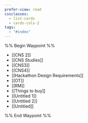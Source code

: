 ```yaml
---
prefer-view: read
cssclasses:
  - list-cards
  - cards-cols-2
tags:
  - "#index"
---
```

%% Begin Waypoint %%
- [[CNS 2]]
- [[CNS Studies]]
- [[CNS3]]
- [[CNS4]]
- [[Hackathon Design Requirements]]
- [[OT]]
- [[RM]]
- [[Things to buy]]
- [[Untitled 1]]
- [[Untitled 2]]
- [[Untitled]]

%% End Waypoint %%

